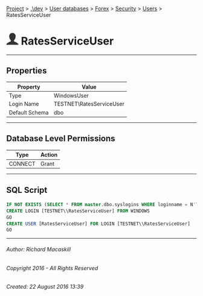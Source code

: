 #### 

[Project](../../../../../index.md) > [.\\dev](../../../../index.md) > [User databases](../../../index.md) > [Forex](../../index.md) > [Security](../index.md) > [Users](Users.md) > RatesServiceUser

# ![Users](../../../../../Images/User32.png) RatesServiceUser

---

## <a name="#properties"></a>Properties

| Property | Value |
|---|---|
| Type | WindowsUser |
| Login Name | TESTNET\\RatesServiceUser |
| Default Schema | dbo |


---

## <a name="#databaselevelpermissions"></a>Database Level Permissions

| Type | Action |
|---|---|
| CONNECT | Grant |


---

## <a name="#sqlscript"></a>SQL Script

```sql
IF NOT EXISTS (SELECT * FROM master.dbo.syslogins WHERE loginname = N'TESTNET\\RatesServiceUser')
CREATE LOGIN [TESTNET\\RatesServiceUser] FROM WINDOWS
GO
CREATE USER [RatesServiceUser] FOR LOGIN [TESTNET\\RatesServiceUser]
GO

```


---

###### Author:  Richard Macaskill

###### Copyright 2016 - All Rights Reserved

###### Created: 22 August 2016 13:39

